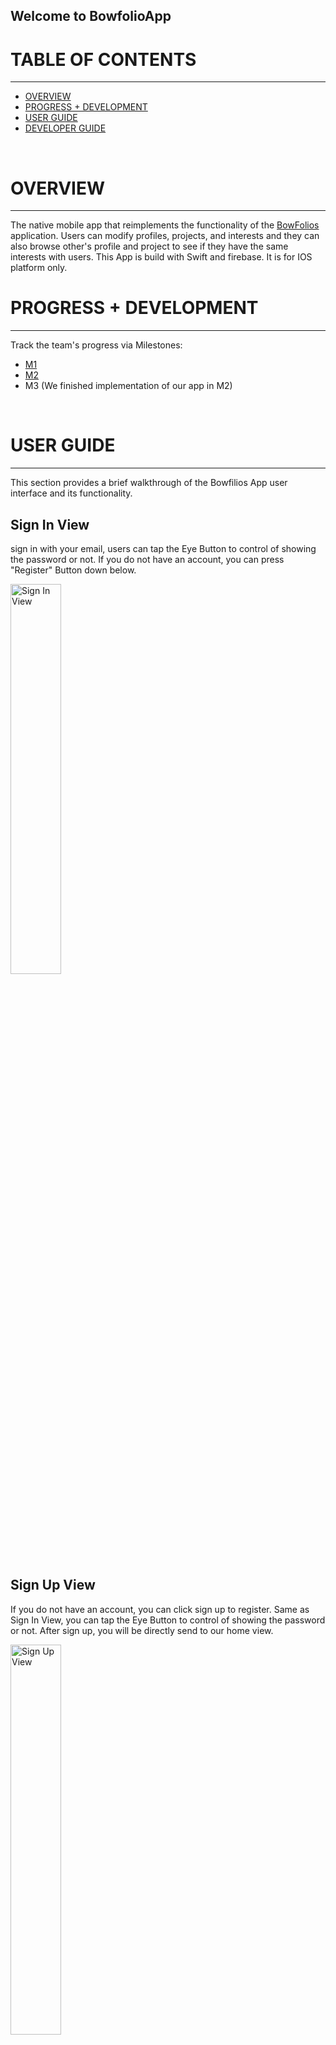 ## Welcome to BowfolioApp

# TABLE OF CONTENTS
***
* [OVERVIEW](#overview)
* [PROGRESS + DEVELOPMENT](#progress--development)
* [USER GUIDE](#user-guide)
* [DEVELOPER GUIDE](#developer-guide)

<br/>

# OVERVIEW
***
The native mobile app that reimplements the functionality of the <a href="https://bowfolios.github.io/">BowFolios</a> application. Users can modify profiles, projects, and interests and they can also browse other's profile and project to see if they have the same interests with users. This App is build with Swift and firebase. It is for IOS platform only.

# PROGRESS + DEVELOPMENT
***

Track the team's progress via Milestones:
* <a href="https://github.com/trigeeks/bowfoliosApp/projects/1">M1</a>
* <a href="https://github.com/trigeeks/bowfoliosApp/projects/2">M2</a>
* M3 (We finished implementation of our app in M2)

<br/>

# USER GUIDE
***
This section provides a brief walkthrough of the Bowfilios App user interface and its functionality.

## Sign In View
sign in with your email, users can tap the Eye Button to control of showing the password or not. If you do not have an account, you can press "Register" Button down below.

<img src="doc/signin.png" width="40%" alt="Sign In View">

## Sign Up View
If you do not have an account, you can click sign up to register. Same as Sign In View, you can tap the Eye Button to control of showing the password or not. After sign up, you will be directly send to our home view.

<img src="doc/signUpView.png" width="40%" alt="Sign Up View">

## Home View
There are four views inside Home View, users can slide left or right to switch view or just click the menu button to switch the views. The user button on the top right can trigger a sub-menu which will lead to Edit Profile View and Add Project View.

![homeView](https://media.giphy.com/media/bI8FrAHDv9cZDz36Hj/giphy.gif)

### Profiles View
Users can see other people's profile which shows name, title, bio, interests and projects they participate in. Users can taped on the projects' image to browse the detail of that particular project.

<img src="doc/profileView.png" width="40%" alt="Profiles View">

### Projects View
Users can see all the exist projects, which show name, description, interests and participants. Users can taped on the participants' image to browse the detail of that particular user's profile.

<img src="doc/projectView.png" width="40%" alt="Projects View">

### Interests View
Users can see all the interests with users and projects under that interest. Users can taped on the project's image or profile's image to browse the detail of that particular project or profile.

![interestView](https://media.giphy.com/media/T9PiTTL7740eeoUJFx/giphy.gif)

### Filter View
Users can user filter to choose interests to show and see who has that interest. Users can tap that right arrow button to open the selection. after selecting interest, users should tap onthe arrow button again to close the selection list and the profiles of users under that interest will be show. Users can also quick select all or clear all by tapping the buttons.

![filterView](https://media.giphy.com/media/zuIr6ckfeJu41ZL18E/giphy.gif)

### Edit Profile View
User can edit their own profile by tap the button on the top right, then tap My profile. Users can change their picture, name, bio, interests and projects.

<img src="doc/editProfileView.png" width="40%" alt="Edit Profile View">

### Add Project View
User can add a new project to the database and they must input enough information to create a new project.

<img src="doc/addProjectView.png" width="40%" alt="Add Project View">

# DEVELOPER GUIDE

First, install the latest version of XCode.

Second, clone the <a href="https://github.com/trigeeks/bowfoliosApp">repo</a> to your local computer. You can run the app by using either the XCode Simulator or an iPhone with the latest version. (Caution: Using the camera function on a simulator will cause a crash.)





